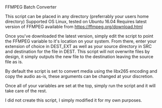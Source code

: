 FFMPEG Batch Converter

This script can be placed in any directory (preferrably your users home directory)
Supported OS Linux, tested on Ubuntu 16.04
Requires latest version of FFMPEG available from https://ffmpeg.org/download.html

Once you've downloaded the latest version, simply edit the script to point the FFMPEG variable to it's location on your system.
From there, enter your extension of choice in DEST_EXT as well as your source directory in SRC and destination for the file in DEST.
This script will not overwrite files by design, it simply outputs the new file to the destination leaving the source file as is.

By default the script is set to convert media using the libx265 encoding and copy the audio as-is, these arguments can be changed at your discretion.

Once all of your variables are set at the top, simply run the script and it will take care of the rest.

I did not create this script, I simply modified it for my own purposes.

